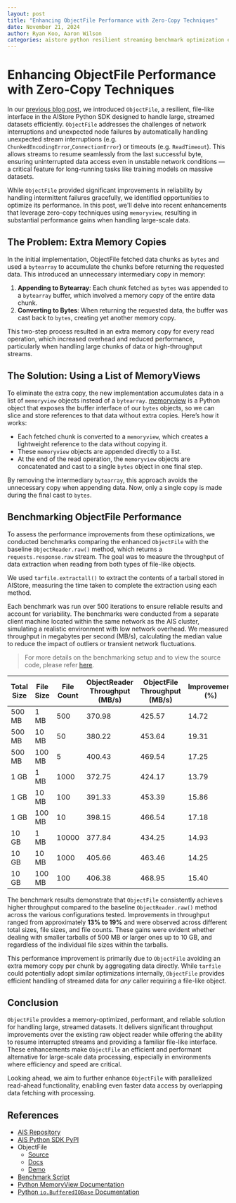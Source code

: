 ```yaml
---
layout: post
title: "Enhancing ObjectFile Performance with Zero-Copy Techniques"
date: November 21, 2024
author: Ryan Koo, Aaron Wilson
categories: aistore python resilient streaming benchmark optimization enhancements
---
```


# Enhancing ObjectFile Performance with Zero-Copy Techniques

In our [previous blog post](https://aistore.nvidia.com/blog/2024/09/26/resilient-streaming-with-object-file), we introduced `ObjectFile`, a resilient, file-like interface in the AIStore Python SDK designed to handle large, streamed datasets efficiently. `ObjectFile` addresses the challenges of network interruptions and unexpected node failures by automatically handling unexpected stream interruptions (e.g. `ChunkedEncodingError`,`ConnectionError`) or timeouts (e.g. `ReadTimeout`). This allows streams to resume seamlessly from the last successful byte, ensuring uninterrupted data access even in unstable network conditions — a critical feature for long-running tasks like training models on massive datasets.

While `ObjectFile` provided significant improvements in reliability by handling intermittent failures gracefully, we identified opportunities to optimize its performance. In this post, we'll delve into recent enhancements that leverage zero-copy techniques using `memoryview`, resulting in substantial performance gains when handling large-scale data.


## The Problem: Extra Memory Copies

In the initial implementation, ObjectFile fetched data chunks as `bytes` and used a `bytearray` to accumulate the chunks before returning the requested data. This introduced an unnecessary intermediary copy in memory:

1. **Appending to Bytearray**: Each chunk fetched as `bytes` was appended to a `bytearray` buffer, which involved a memory copy of the entire data chunk.
2. **Converting to Bytes**: When returning the requested data, the buffer was cast back to `bytes`, creating yet another memory copy.

This two-step process resulted in an extra memory copy for every read operation, which increased overhead and reduced performance, particularly when handling large chunks of data or high-throughput streams.


## The Solution: Using a List of MemoryViews

To eliminate the extra copy, the new implementation accumulates data in a list of `memoryview` objects instead of a `bytearray`. [memoryview](https://docs.python.org/3/c-api/memoryview.html) is a Python object that exposes the buffer interface of our `bytes` objects, so we can slice and store references to that data without extra copies. Here’s how it works:

- Each fetched chunk is converted to a `memoryview`, which creates a lightweight reference to the data without copying it.
- These `memoryview` objects are appended directly to a list.
- At the end of the read operation, the `memoryview` objects are concatenated and cast to a single `bytes` object in one final step.

By removing the intermediary `bytearray`, this approach avoids the unnecessary copy when appending data. Now, only a single copy is made during the final cast to `bytes`.


## Benchmarking ObjectFile Performance

To assess the performance improvements from these optimizations, we conducted benchmarks comparing the enhanced `ObjectFile` with the baseline `ObjectReader.raw()` method, which returns a `requests.response.raw` stream. The goal was to measure the throughput of data extraction when reading from both types of file-like objects.

We used `tarfile.extractall()` to extract the contents of a tarball stored in AIStore, measuring the time taken to complete the extraction using each method.

Each benchmark was run over 500 iterations to ensure reliable results and account for variability. The benchmarks were conducted from a separate client machine located within the same network as the AIS cluster, simulating a realistic environment with low network overhead. We measured throughput in megabytes per second (MB/s), calculating the median value to reduce the impact of outliers or transient network fluctuations.

> For more details on the benchmarking setup and to view the source code, please refer [here](https://github.com/NVIDIA/aistore/blob/main/python/examples/sdk/object_file/obj-read-benchmark.py).


| Total Size | File Size | File Count | ObjectReader Throughput (MB/s) | ObjectFile Throughput (MB/s) | Improvement (%) |
|------------|-----------|------------|--------------------------------|------------------------------|-----------------|
| 500 MB | 1 MB | 500 | 370.98 | 425.57 | 14.72 |
| 500 MB | 10 MB | 50 | 380.22 | 453.64 | 19.31 |
| 500 MB | 100 MB | 5 | 400.43 | 469.54 | 17.25 |
| 1 GB | 1 MB | 1000 | 372.75 | 424.17 | 13.79 |
| 1 GB | 10 MB | 100 | 391.33 | 453.39 | 15.86 |
| 1 GB | 100 MB | 10 | 398.15 | 466.54 | 17.18 |
| 10 GB | 1 MB | 10000 | 377.84 | 434.25 | 14.93 |
| 10 GB | 10 MB | 1000 | 405.66 | 463.46 | 14.25 |
| 10 GB | 100 MB | 100 | 406.38 | 468.95 | 15.40 |

The benchmark results demonstrate that `ObjectFile` consistently achieves higher throughput compared to the baseline `ObjectReader.raw()` method across the various configurations tested. Improvements in throughput ranged from approximately **13% to 19%** and were observed across different total sizes, file sizes, and file counts. These gains were evident whether dealing with smaller tarballs of 500 MB or larger ones up to 10 GB, and regardless of the individual file sizes within the tarballs.

This performance improvement is primarily due to `ObjectFile` avoiding an extra memory copy per chunk by aggregating data directly. While `tarfile` could potentially adopt similar optimizations internally, `ObjectFile` provides efficient handling of streamed data for _any_ caller requiring a file-like object.

## Conclusion

`ObjectFile` provides a memory-optimized, performant, and reliable solution for handling large, streamed datasets. It delivers significant throughput improvements over the existing raw object reader while offering the ability to resume interrupted streams and providing a familiar file-like interface. These enhancements make `ObjectFile` an efficient and performant alternative for large-scale data processing, especially in environments where efficiency and speed are critical.

Looking ahead, we aim to further enhance `ObjectFile` with parallelized read-ahead functionality, enabling even faster data access by overlapping data fetching with processing.


## References

- [AIS Repository](https://github.com/NVIDIA/aistore)
- [AIS Python SDK PyPI](https://pypi.org/project/aistore/)
- ObjectFile
    - [Source](https://github.com/NVIDIA/aistore/blob/main/python/aistore/sdk/obj/obj_file/object_file.py)
    - [Docs](https://github.com/NVIDIA/aistore/blob/main/docs/python_sdk.md#obj.obj_file.object_file.ObjectFile)
    - [Demo](https://github.com/NVIDIA/aistore/blob/main/python/examples/sdk/resilient-streaming-object-file.ipynb)
- [Benchmark Script](https://github.com/NVIDIA/aistore/blob/main/python/examples/sdk/object_file/obj-read-benchmark.py)
- [Python MemoryView Documentation](https://docs.python.org/3/c-api/memoryview.html)
- [Python `io.BufferedIOBase` Documentation](https://docs.python.org/3/library/io.html#io.BufferedIOBase)